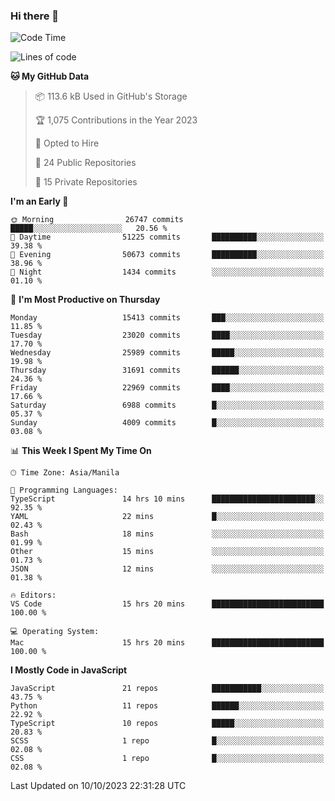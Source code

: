 ### Hi there 👋

<!--START_SECTION:waka-->
![Code Time](http://img.shields.io/badge/Code%20Time-412%20hrs%2036%20mins-blue)

![Lines of code](https://img.shields.io/badge/From%20Hello%20World%20I%27ve%20Written-57.9%20million%20lines%20of%20code-blue)

**🐱 My GitHub Data** 

> 📦 113.6 kB Used in GitHub's Storage 
 > 
> 🏆 1,075 Contributions in the Year 2023
 > 
> 💼 Opted to Hire
 > 
> 📜 24 Public Repositories 
 > 
> 🔑 15 Private Repositories 
 > 
**I'm an Early 🐤** 

```text
🌞 Morning                26747 commits       █████░░░░░░░░░░░░░░░░░░░░   20.56 % 
🌆 Daytime                51225 commits       ██████████░░░░░░░░░░░░░░░   39.38 % 
🌃 Evening                50673 commits       ██████████░░░░░░░░░░░░░░░   38.96 % 
🌙 Night                  1434 commits        ░░░░░░░░░░░░░░░░░░░░░░░░░   01.10 % 
```
📅 **I'm Most Productive on Thursday** 

```text
Monday                   15413 commits       ███░░░░░░░░░░░░░░░░░░░░░░   11.85 % 
Tuesday                  23020 commits       ████░░░░░░░░░░░░░░░░░░░░░   17.70 % 
Wednesday                25989 commits       █████░░░░░░░░░░░░░░░░░░░░   19.98 % 
Thursday                 31691 commits       ██████░░░░░░░░░░░░░░░░░░░   24.36 % 
Friday                   22969 commits       ████░░░░░░░░░░░░░░░░░░░░░   17.66 % 
Saturday                 6988 commits        █░░░░░░░░░░░░░░░░░░░░░░░░   05.37 % 
Sunday                   4009 commits        █░░░░░░░░░░░░░░░░░░░░░░░░   03.08 % 
```


📊 **This Week I Spent My Time On** 

```text
🕑︎ Time Zone: Asia/Manila

💬 Programming Languages: 
TypeScript               14 hrs 10 mins      ███████████████████████░░   92.35 % 
YAML                     22 mins             █░░░░░░░░░░░░░░░░░░░░░░░░   02.43 % 
Bash                     18 mins             ░░░░░░░░░░░░░░░░░░░░░░░░░   01.99 % 
Other                    15 mins             ░░░░░░░░░░░░░░░░░░░░░░░░░   01.73 % 
JSON                     12 mins             ░░░░░░░░░░░░░░░░░░░░░░░░░   01.38 % 

🔥 Editors: 
VS Code                  15 hrs 20 mins      █████████████████████████   100.00 % 

💻 Operating System: 
Mac                      15 hrs 20 mins      █████████████████████████   100.00 % 
```

**I Mostly Code in JavaScript** 

```text
JavaScript               21 repos            ███████████░░░░░░░░░░░░░░   43.75 % 
Python                   11 repos            ██████░░░░░░░░░░░░░░░░░░░   22.92 % 
TypeScript               10 repos            █████░░░░░░░░░░░░░░░░░░░░   20.83 % 
SCSS                     1 repo              █░░░░░░░░░░░░░░░░░░░░░░░░   02.08 % 
CSS                      1 repo              █░░░░░░░░░░░░░░░░░░░░░░░░   02.08 % 
```




 Last Updated on 10/10/2023 22:31:28 UTC
<!--END_SECTION:waka-->

